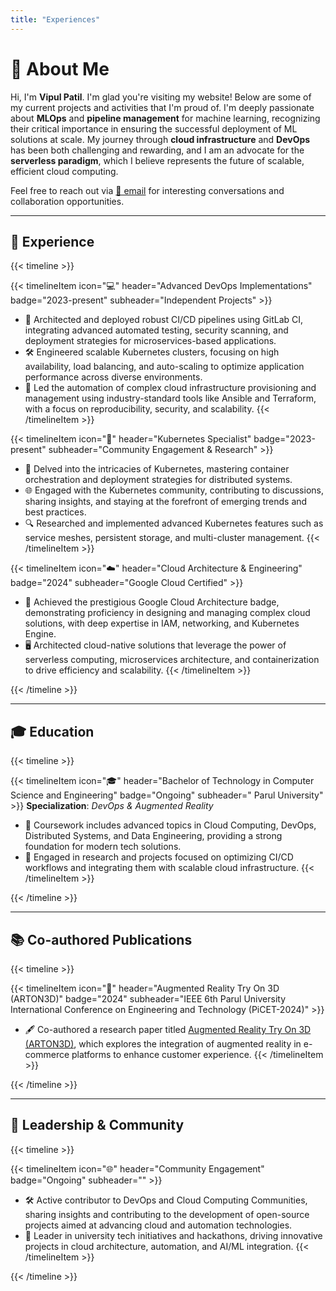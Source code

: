 ```yaml
---
title: "Experiences"
---
```


# 👋 About Me

Hi, I'm **Vipul Patil**. I'm glad you're visiting my website! Below are some of my current projects and activities that I'm proud of. I'm deeply passionate about **MLOps** and **pipeline management** for machine learning, recognizing their critical importance in ensuring the successful deployment of ML solutions at scale. My journey through **cloud infrastructure** and **DevOps** has been both challenging and rewarding, and I am an advocate for the **serverless paradigm**, which I believe represents the future of scalable, efficient cloud computing.

Feel free to reach out via [📧 email](mailto:vipulpatil1786@gmail.com) for interesting conversations and collaboration opportunities.

---

## 🚀 Experience

{{< timeline >}}

{{< timelineItem icon="💻" header="Advanced DevOps Implementations" badge="2023-present" subheader="Independent Projects" >}}
- 🔧 Architected and deployed robust CI/CD pipelines using GitLab CI, integrating advanced automated testing, security scanning, and deployment strategies for microservices-based applications.
- 🛠️ Engineered scalable Kubernetes clusters, focusing on high availability, load balancing, and auto-scaling to optimize application performance across diverse environments.
- 📝 Led the automation of complex cloud infrastructure provisioning and management using industry-standard tools like Ansible and Terraform, with a focus on reproducibility, security, and scalability.
{{< /timelineItem >}}

{{< timelineItem icon="🐳" header="Kubernetes Specialist" badge="2023-present" subheader="Community Engagement & Research" >}}
- 🚢 Delved into the intricacies of Kubernetes, mastering container orchestration and deployment strategies for distributed systems.
- 🌐 Engaged with the Kubernetes community, contributing to discussions, sharing insights, and staying at the forefront of emerging trends and best practices.
- 🔍 Researched and implemented advanced Kubernetes features such as service meshes, persistent storage, and multi-cluster management.
{{< /timelineItem >}}

{{< timelineItem icon="☁️" header="Cloud Architecture & Engineering" badge="2024" subheader="Google Cloud Certified" >}}
- 🏅 Achieved the prestigious Google Cloud Architecture badge, demonstrating proficiency in designing and managing complex cloud solutions, with deep expertise in IAM, networking, and Kubernetes Engine.
- 🖥️ Architected cloud-native solutions that leverage the power of serverless computing, microservices architecture, and containerization to drive efficiency and scalability.
{{< /timelineItem >}}

{{< /timeline >}}

---

## 🎓 Education

{{< timeline >}}

{{< timelineItem icon="🎓" header="Bachelor of Technology in Computer Science and Engineering" badge="Ongoing" subheader=" Parul University" >}}
**Specialization**: _DevOps & Augmented Reality_
- 📘 Coursework includes advanced topics in Cloud Computing, DevOps, Distributed Systems, and Data Engineering, providing a strong foundation for modern tech solutions.
- 🧪 Engaged in research and projects focused on optimizing CI/CD workflows and integrating them with scalable cloud infrastructure.
{{< /timelineItem >}}

{{< /timeline >}}

---

## 📚 Co-authored Publications

{{< timeline >}}

{{< timelineItem icon="📄" header="Augmented Reality Try On 3D (ARTON3D)" badge="2024" subheader="IEEE 6th Parul University International Conference on Engineering and Technology (PiCET-2024)" >}}
- 🖋️ Co-authored a research paper titled [Augmented Reality Try On 3D (ARTON3D)](https://easychair.org/publications/preprint/kzkt), which explores the integration of augmented reality in e-commerce platforms to enhance customer experience.
{{< /timelineItem >}}

{{< /timeline >}}

---

## 🌟 Leadership & Community

{{< timeline >}}

{{< timelineItem icon="🌐" header="Community Engagement" badge="Ongoing" subheader="" >}}
- 🛠️ Active contributor to DevOps and Cloud Computing Communities, sharing insights and contributing to the development of open-source projects aimed at advancing cloud and automation technologies.
- 🚀 Leader in university tech initiatives and hackathons, driving innovative projects in cloud architecture, automation, and AI/ML integration.
{{< /timelineItem >}}

{{< /timeline >}}
